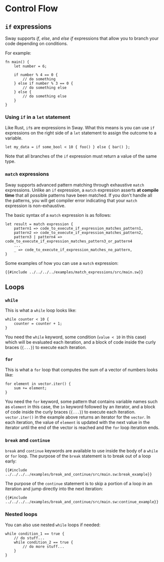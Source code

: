 # Control Flow

## `if` expressions

<!-- This section should explain `if` expressions in Sway -->
<!-- if:example:start -->
Sway supports _if_, _else_, and _else if_ expressions that allow you to branch your code depending on conditions.
<!-- if:example:end -->

For example:

```sway
fn main() {
    let number = 6;

    if number % 4 == 0 {
        // do something
    } else if number % 3 == 0 {
        // do something else
    } else {
        // do something else
    }
}
```

### Using `if` in a `let` statement

Like Rust, `if`s are expressions in Sway. What this means is you can use `if` expressions on the right side of a `let` statement to assign the outcome to a variable.

```sway
let my_data = if some_bool < 10 { foo() } else { bar() };
```

Note that all branches of the `if` expression must return a value of the same type.

### `match` expressions

<!-- This section should explain `match` expressions in Sway -->
<!-- match:example:start -->
Sway supports advanced pattern matching through exhaustive `match` expressions. Unlike an `if` expression, a `match` expression asserts **at compile time** that all possible patterns have been matched. If you don't handle all the patterns, you will get compiler error indicating that your `match` expression is non-exhaustive.
<!-- match:example:end -->

The basic syntax of a `match` expression is as follows:

```sway
let result = match expression {
    pattern1 => code_to_execute_if_expression_matches_pattern1,
    pattern2 => code_to_execute_if_expression_matches_pattern2,
    pattern3 | pattern4 => code_to_execute_if_expression_matches_pattern3_or_pattern4
    ...
    _ => code_to_execute_if_expression_matches_no_pattern,
}
```

Some examples of how you can use a `match` expression:

```sway
{{#include ../../../../examples/match_expressions/src/main.sw}}
```

## Loops

### `while`

This is what a `while` loop looks like:

```sway
while counter < 10 {
    counter = counter + 1;
}
```

You need the `while` keyword, some condition (`value < 10` in this case) which will be evaluated each iteration, and a block of code inside the curly braces (`{...}`) to execute each iteration.

### `for`

This is what a `for` loop that computes the sum of a vector of numbers looks like:

```sway
for element in vector.iter() {
    sum += element;
}
```

You need the `for` keyword, some pattern that contains variable names such as `element` in this case, the `ìn` keyword followed by an iterator, and a block of code inside the curly braces (`{...}`) to execute each iteration. `vector.iter()` in the example above returns an iterator for the `vector`. In each iteration, the value of `element` is updated with the next value in the iterator until the end of the vector is reached and the `for` loop iteration ends.

### `break` and `continue`

`break` and `continue` keywords are available to use inside the body of a `while` or `for` loop. The purpose of the `break` statement is to break out of a loop early:

```sway
{{#include ../../../../examples/break_and_continue/src/main.sw:break_example}}
```

The purpose of the `continue` statement is to skip a portion of a loop in an iteration and jump directly into the next iteration:

```sway
{{#include ../../../../examples/break_and_continue/src/main.sw:continue_example}}
```

### Nested loops

You can also use nested `while` loops if needed:

```sway
while condition_1 == true {
    // do stuff...
    while condition_2 == true {
        // do more stuff...
    }
}
```
